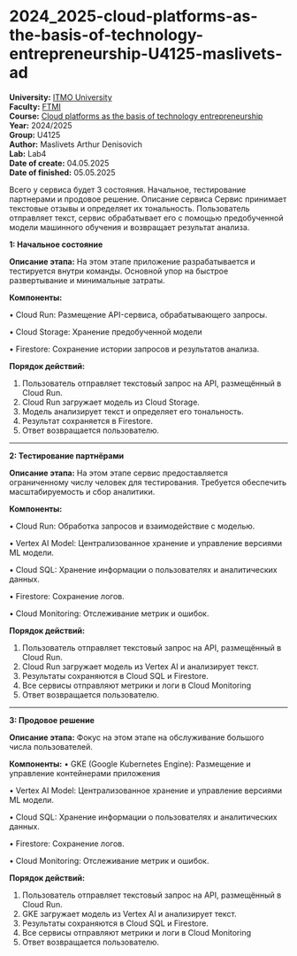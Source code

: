 # 2024_2025-cloud-platforms-as-the-basis-of-technology-entrepreneurship-U4125-maslivets-ad
<b>University:</b> [ITMO University](https://itmo.ru/ru/) <br>
<b>Faculty:</b> [FTMI](https://ftmi.itmo.ru) <br>
<b>Course:</b> [Cloud platforms as the basis of technology entrepreneurship](https://itmo-ict-faculty.github.io/cloud-platforms-as-the-basis-of-technology-entrepreneurship/) <br>
<b>Year:</b> 2024/2025 <br>
<b>Group:</b> U4125 <br>
<b>Author:</b> Maslivets Arthur Denisovich <br>
<b>Lab:</b> Lab4 <br>
<b>Date of create:</b> 04.05.2025 <br>
<b>Date of finished:</b> 05.05.2025<br>

Всего у сервиса будет 3 состояния. Начальное, тестирование партнерами и продовое решение. 
Описание сервиса
Сервис принимает текстовые отзывы и определяет их тональность. Пользователь отправляет текст, сервис обрабатывает его с помощью предобученной модели машинного обучения и возвращает результат анализа.

**1: Начальное состояние**

**Описание этапа:**
На этом этапе приложение разрабатывается и тестируется внутри команды. Основной упор на быстрое развертывание и минимальные затраты.

**Компоненты:**

•	Cloud Run: Размещение API-сервиса, обрабатывающего запросы.

•	Cloud Storage: Хранение предобученной модели 

•	Firestore: Сохранение истории запросов и результатов анализа.

**Порядок действий:**
1.	Пользователь отправляет текстовый запрос на API, размещённый в Cloud Run.
2.	Cloud Run загружает модель из Cloud Storage.
3.	Модель анализирует текст и определяет его тональность.
4.	Результат сохраняется в Firestore.
5.	Ответ возвращается пользователю.
________________________________________
**2: Тестирование партнёрами**

**Описание этапа:**
На этом этапе сервис предоставляется ограниченному числу человек для тестирования. Требуется обеспечить масштабируемость и сбор аналитики.

**Компоненты:**

•	Cloud Run: Обработка запросов и взаимодействие с моделью.

•	Vertex AI Model: Централизованное хранение и управление версиями ML модели.

•	Cloud SQL: Хранение информации о пользователях и аналитических данных.

•	Firestore: Сохранение логов.

•	Cloud Monitoring: Отслеживание метрик и ошибок.

**Порядок действий:**
1.	Пользователь отправляет текстовый запрос на API, размещённый в Cloud Run.
2.	Cloud Run загружает модель из Vertex AI и анализирует текст.
3.	Результаты сохраняются в Cloud SQL и Firestore.
4.	Все сервисы отправляют метрики и логи в Cloud Monitoring
5.	Ответ возвращается пользователю.
_______________________________________
**3: Продовое решение**

**Описание этапа:**
Фокус на этом этапе на обслуживание большого числа пользователей.
 
**Компоненты:**
•	GKE (Google Kubernetes Engine): Размещение и управление контейнерами приложения

•	Vertex AI Model: Централизованное хранение и управление версиями ML модели.

•	Cloud SQL: Хранение информации о пользователях и аналитических данных.

•	Firestore: Сохранение логов.

•	Cloud Monitoring: Отслеживание метрик и ошибок.

**Порядок действий:**
1.	Пользователь отправляет текстовый запрос на API, размещённый в Cloud Run.
2.	GKE загружает модель из Vertex AI и анализирует текст.
3.	Результаты сохраняются в Cloud SQL и Firestore.
4.	Все сервисы отправляют метрики и логи в Cloud Monitoring
5.	Ответ возвращается пользователю.
